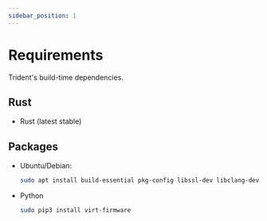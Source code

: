```yaml
---
sidebar_position: 1
---
```


# Requirements

Trident's build-time dependencies.

## Rust

- Rust (latest stable)

## Packages

- Ubuntu/Debian:

  ```bash
  sudo apt install build-essential pkg-config libssl-dev libclang-dev protobuf-compiler
  ```

- Python

  ```bash
  sudo pip3 install virt-firmware
  ```
